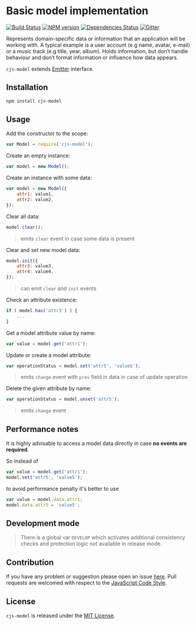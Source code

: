 Basic model implementation
==========================

[![Build Status](https://img.shields.io/travis/cjssdk/model.svg?style=flat-square)](https://travis-ci.org/cjssdk/model)
[![NPM version](https://img.shields.io/npm/v/cjs-model.svg?style=flat-square)](https://www.npmjs.com/package/cjs-model)
[![Dependencies Status](https://img.shields.io/david/cjssdk/model.svg?style=flat-square)](https://david-dm.org/cjssdk/model)
[![Gitter](https://img.shields.io/badge/gitter-join%20chat-blue.svg?style=flat-square)](https://gitter.im/DarkPark/cjssdk)


Represents domain-specific data or information that an application will be working with.
A typical example is a user account (e.g name, avatar, e-mail) or a music track (e.g title, year, album).
Holds information, but don’t handle behaviour and don’t format information or influence how data appears.

`cjs-model` extends [Emitter](https://github.com/cjssdk/emitter) interface.


## Installation ##

```bash
npm install cjs-model
```


## Usage ##

Add the constructor to the scope:

```js
var Model = require('cjs-model');
```

Create an empty instance:

```js
var model = new Model();
```

Create an instance with some data:

```js
var model = new Model({
    attr1: value1,
    attr2: value2,
});
```

Clear all data:

```js
model.clear();
```

> emits `clear` event in case some data is present

Clear and set new model data:

```js
model.init({
    attr3: value3,
    attr4: value4,
});
```

> can emit `clear` and `init` events

Check an attribute existence:

```js
if ( model.has('attr3') ) {
    ...
}
```

Get a model attribute value by name:

```js
var value = model.get('attr1');
```

Update or create a model attribute:

```js
var operationStatus = model.set('attr5', 'value5');
```

> emits `change` event with `prev` field in data in case of update operation

Delete the given attribute by name:

```js
var operationStatus = model.unset('attr5');
```

> emits `change` event


## Performance notes ##

It is highly advisable to access a model data directly in case **no events are required**.

So instead of

```js
var value = model.get('attr1');
model.set('attr5', 'value5');
```

to avoid performance penalty it's better to use

```js
var value = model.data.attr1;
model.data.attr5 = 'value5';
```



## Development mode ##

> There is a global var `DEVELOP` which activates additional consistency checks and protection logic not available in release mode.


## Contribution ##

If you have any problem or suggestion please open an issue [here](https://github.com/cjssdk/model/issues).
Pull requests are welcomed with respect to the [JavaScript Code Style](https://github.com/DarkPark/jscs).


## License ##

`cjs-model` is released under the [MIT License](license.md).
